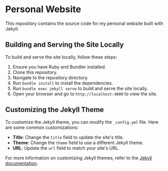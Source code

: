# Personal Website

This repository contains the source code for my personal website built with Jekyll.

## Building and Serving the Site Locally

To build and serve the site locally, follow these steps:

1. Ensure you have Ruby and Bundler installed.
2. Clone this repository.
3. Navigate to the repository directory.
4. Run `bundle install` to install the dependencies.
5. Run `bundle exec jekyll serve` to build and serve the site locally.
6. Open your browser and go to `http://localhost:4000` to view the site.

## Customizing the Jekyll Theme

To customize the Jekyll theme, you can modify the `_config.yml` file. Here are some common customizations:

- **Title**: Change the `title` field to update the site's title.
- **Theme**: Change the `theme` field to use a different Jekyll theme.
- **URL**: Update the `url` field to match your site's URL.

For more information on customizing Jekyll themes, refer to the [Jekyll documentation](https://jekyllrb.com/docs/themes/).
